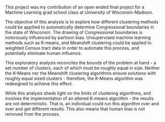 This project was my contribution of an open ended final project for a Machine Learning grad school class at University of Wisconsin-Madison.

The objective of this analysis is to explore how different clustering methods could be appllied to automatically determine Congressional boundaries in the state of Wisconsin. The drawing of Congressional boundaries is notoriously influenced by partison bias. Unsupervised machine learning methods such as K-means, and Meanshift clustering could be applied to weighted Census tract data in order to automate this process, and potentially eliminate human influence.

This exploratory analysis reconciles the bounds of the problem at hand - a set number of clusters, each of which must be roughly equal in size. Neither the K-Means nor the Meanshift clustering algorithms ensure solutions with roughly equal sized clusters - therefore, the K-Means algorithm was redesigned to achieve this effect.

While this analysis sheds light on the limits of clustering algorithms, and involves the implementation of an altered K-means algorithm - the results are not deterministic. That is, an individual could run this algorithm over and over and get different results. This also means that human bias is not removed from the process.
